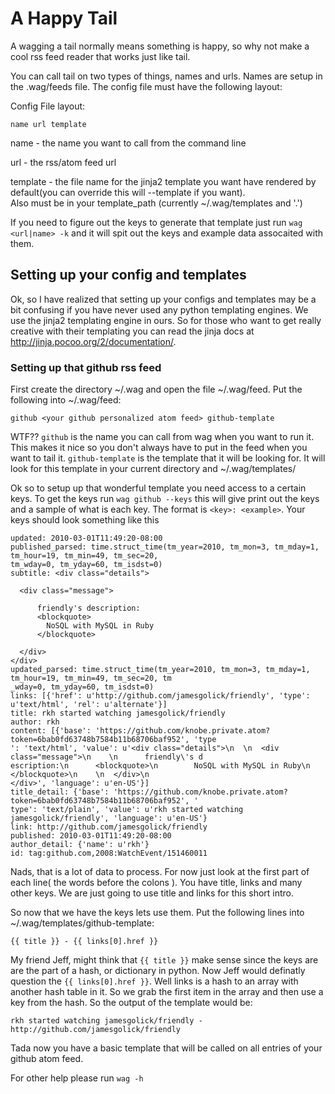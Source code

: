 A Happy Tail
============

A wagging a tail normally means something is happy, so why not make a cool rss feed reader that
works just like tail.

You can call tail on two types of things, names and urls. Names are setup in the
.wag/feeds file.  The config file must have the following layout:

Config File layout:

    name url template

name - the name you want to call from the command line

url - the rss/atom feed url

template - the file name for the jinja2 template you want have rendered by default(you can override this will --template if you want).  
Also must be in your template_path (currently ~/.wag/templates and '.')

If you need to figure out the keys to generate that template just run `wag <url|name> -k` and
it will spit out the keys and example data assocaited with them.

Setting up your config and templates
------------------------------------

Ok, so I have realized that setting up your configs and templates may be a bit
confusing if you have never used any python templating engines.  We use the 
jinja2 templating engine in ours.  So for those who want to get really creative
with their templating you can read the jinja docs at 
http://jinja.pocoo.org/2/documentation/.

### Setting up that github rss feed ###

First create the directory ~/.wag and open the file ~/.wag/feed.  Put the 
following into ~/.wag/feed:

    github <your github personalized atom feed> github-template

WTF?? `github` is the name you can call from wag when you want to run it.
This makes it nice so you don't always have to put in the feed when you 
want to tail it.  `github-template` is the template that it will be looking for.
It will look for this template in your current directory and ~/.wag/templates/

Ok so to setup up that wonderful template you need access to a certain keys.
To get the keys run `wag github --keys` this will give print out the keys and
a sample of what is each key.  The format is `<key>: <example>`.  Your keys
should look something like this

    updated: 2010-03-01T11:49:20-08:00
    published_parsed: time.struct_time(tm_year=2010, tm_mon=3, tm_mday=1, tm_hour=19, tm_min=49, tm_sec=20,
    tm_wday=0, tm_yday=60, tm_isdst=0)
    subtitle: <div class="details">

      <div class="message">
                           
          friendly's description:
          <blockquote>           
            NoSQL with MySQL in Ruby
          </blockquote>             

      </div>
    </div>
    updated_parsed: time.struct_time(tm_year=2010, tm_mon=3, tm_mday=1, tm_hour=19, tm_min=49, tm_sec=20, tm
    _wday=0, tm_yday=60, tm_isdst=0)
    links: [{'href': u'http://github.com/jamesgolick/friendly', 'type': u'text/html', 'rel': u'alternate'}]
    title: rkh started watching jamesgolick/friendly
    author: rkh
    content: [{'base': 'https://github.com/knobe.private.atom?token=6bab0fd63748b7584b11b68706baf952', 'type
    ': 'text/html', 'value': u'<div class="details">\n  \n  <div class="message">\n    \n      friendly\'s d
    escription:\n      <blockquote>\n        NoSQL with MySQL in Ruby\n      </blockquote>\n    \n  </div>\n
    </div>', 'language': u'en-US'}]
    title_detail: {'base': 'https://github.com/knobe.private.atom?token=6bab0fd63748b7584b11b68706baf952', '
    type': 'text/plain', 'value': u'rkh started watching jamesgolick/friendly', 'language': u'en-US'}
    link: http://github.com/jamesgolick/friendly
    published: 2010-03-01T11:49:20-08:00
    author_detail: {'name': u'rkh'}
    id: tag:github.com,2008:WatchEvent/151460011


Nads, that is a lot of data to process.  For now just look at the first part
of each line( the words before the colons ). You have title, links and many
other keys.  We are just going to use title and links for this short intro.

So now that we have the keys lets use them.  Put the following lines into
~/.wag/templates/github-template:

    {{ title }} - {{ links[0].href }}

My friend Jeff, might think that `{{ title }}` make sense since the keys are
are the part of a hash, or dictionary in python.  Now Jeff would definatly 
question the `{{ links[0].href }}`.  Well links is a hash to an array with
another hash table in it.  So we grab the first item in the array and then use
a key from the hash.  So the output of the template would be:
    
    rkh started watching jamesgolick/friendly - http://github.com/jamesgolick/friendly

Tada now you have a basic template that will be called on all entries of your
github atom feed.

For other help please run `wag -h`
